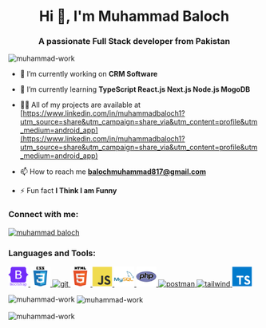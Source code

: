 <h1 align="center">Hi 👋, I'm Muhammad Baloch</h1>
<h3 align="center">A passionate Full Stack developer from Pakistan</h3>

<p align="left"> <img src="https://komarev.com/ghpvc/?username=muhammad-work&label=Profile%20views&color=0e75b6&style=flat" alt="muhammad-work" /> </p>

- 🔭 I’m currently working on **CRM Software**

- 🌱 I’m currently learning **TypeScript React.js Next.js Node.js MogoDB**

- 👨‍💻 All of my projects are available at [https://www.linkedin.com/in/muhammadbaloch1?utm_source=share&utm_campaign=share_via&utm_content=profile&utm_medium=android_app](https://www.linkedin.com/in/muhammadbaloch1?utm_source=share&utm_campaign=share_via&utm_content=profile&utm_medium=android_app)

- 📫 How to reach me **balochmuhammad817@gmail.com**

- ⚡ Fun fact **I Think I am Funny**

<h3 align="left">Connect with me:</h3>
<p align="left">
<a href="https://linkedin.com/in/muhammad baloch" target="blank"><img align="center" src="https://raw.githubusercontent.com/rahuldkjain/github-profile-readme-generator/master/src/images/icons/Social/linked-in-alt.svg" alt="muhammad baloch" height="30" width="40" /></a>
</p>

<h3 align="left">Languages and Tools:</h3>
<p align="left"> <a href="https://getbootstrap.com" target="_blank" rel="noreferrer"> <img src="https://raw.githubusercontent.com/devicons/devicon/master/icons/bootstrap/bootstrap-plain-wordmark.svg" alt="bootstrap" width="40" height="40"/> </a> <a href="https://www.w3schools.com/css/" target="_blank" rel="noreferrer"> <img src="https://raw.githubusercontent.com/devicons/devicon/master/icons/css3/css3-original-wordmark.svg" alt="css3" width="40" height="40"/> </a> <a href="https://git-scm.com/" target="_blank" rel="noreferrer"> <img src="https://www.vectorlogo.zone/logos/git-scm/git-scm-icon.svg" alt="git" width="40" height="40"/> </a> <a href="https://www.w3.org/html/" target="_blank" rel="noreferrer"> <img src="https://raw.githubusercontent.com/devicons/devicon/master/icons/html5/html5-original-wordmark.svg" alt="html5" width="40" height="40"/> </a> <a href="https://developer.mozilla.org/en-US/docs/Web/JavaScript" target="_blank" rel="noreferrer"> <img src="https://raw.githubusercontent.com/devicons/devicon/master/icons/javascript/javascript-original.svg" alt="javascript" width="40" height="40"/> </a> <a href="https://www.mysql.com/" target="_blank" rel="noreferrer"> <img src="https://raw.githubusercontent.com/devicons/devicon/master/icons/mysql/mysql-original-wordmark.svg" alt="mysql" width="40" height="40"/> </a> <a href="https://www.php.net" target="_blank" rel="noreferrer"> <img src="https://raw.githubusercontent.com/devicons/devicon/master/icons/php/php-original.svg" alt="php" width="40" height="40"/> </a> <a href="https://postman.com" target="_blank" rel="noreferrer"> <img src="https://www.vectorlogo.zone/logos/getpostman/getpostman-icon.svg" alt="postman" width="40" height="40"/> </a> <a href="https://tailwindcss.com/" target="_blank" rel="noreferrer"> <img src="https://www.vectorlogo.zone/logos/tailwindcss/tailwindcss-icon.svg" alt="tailwind" width="40" height="40"/> </a> <a href="https://www.typescriptlang.org/" target="_blank" rel="noreferrer"> <img src="https://raw.githubusercontent.com/devicons/devicon/master/icons/typescript/typescript-original.svg" alt="typescript" width="40" height="40"/> </a> </p>

<p><img align="left" src="https://github-readme-stats.vercel.app/api/top-langs?username=muhammad-work&show_icons=true&locale=en&layout=compact" alt="muhammad-work" /></p>

<p>&nbsp;<img align="center" src="https://github-readme-stats.vercel.app/api?username=muhammad-work&show_icons=true&locale=en" alt="muhammad-work" /></p>

<p><img align="center" src="https://github-readme-streak-stats.herokuapp.com/?user=muhammad-work&" alt="muhammad-work" /></p>
